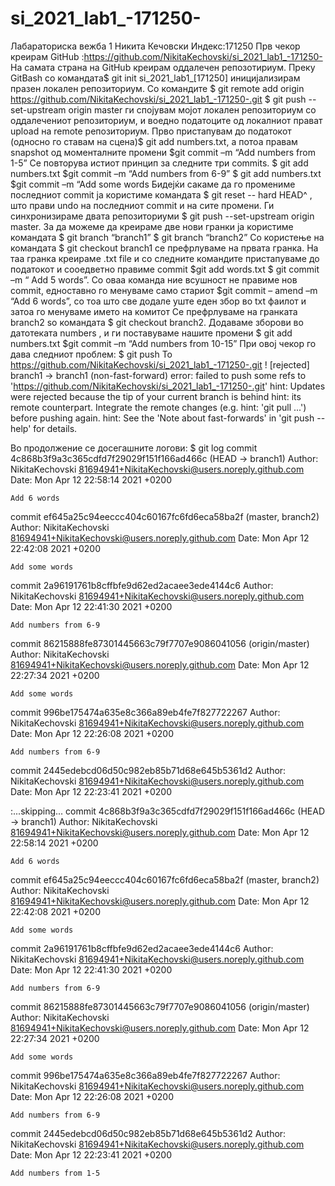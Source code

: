 # si_2021_lab1_-171250-
Лабараториска вежба 1
Никита Кечовски Индекс:171250
Прв чекор креирам GitHub :https://github.com/NikitaKechovski/si_2021_lab1_-171250-
На самата страна на GitHub креирам оддалечен репозотириум.
Преку GitBash со командата$ git init si_2021_lab1_[171250] иницијализирам празен локален репозиториум.
Со командите $ git remote add origin https://github.com/NikitaKechovski/si_2021_lab1_-171250-.git   $ git push --set-upstream origin master ги спојувам мојот локален репозиториум со оддалечениот репозиториум, и воедно податоците од локалниот прават upload на remote репозиториум.
Прво пристапувам до податокот (односно го ставам на сцена)$ git add numbers.txt, а потоа правам snapshot од моменталните промени  $git commit –m “Add numbers from 1-5”
Се повторува истиот принцип за следните три commits.
$ git add numbers.txt  $git commit –m “Add numbers from 6-9”
$ git add numbers.txt  $git commit –m “Add some words
Бидејќи сакаме да го промениме последниот commit ја користиме командата $ git reset -- hard HEAD^ , што прави undo на последниот commit и на сите промени.
Ги синхронизираме двата репозиториуми $ git push --set-upstream origin master.
За да можеме да креираме две нови гранки ја користиме командата $ git branch “branch1”  $ git branch “branch2”
Со користење на командата $ git checkout branch1 се префрлуваме на првата гранка.
На таа гранка креираме .txt file и  со следните командите пристапуваме до податокот и сооедветно правиме commit $git add words.txt $ git commit –m “ Add 5 words”.
Со оваа команда ние всушност не правиме нов commit, едноставно го менуваме само стариот $git  commit – amend –m “Add 6 words”, со тоа што све додале уште еден збор во txt фаилот и затоа го менуваме името на комитот
Се префрлуваме на гранката branch2 so командата $ git checkout branch2.
Додаваме зборови во датотеката numbers , и ги поставуваме нашите промени $ git add numbers.txt  $git commit –m “Add numbers from 10-15”
При овој чекор го дава следниот проблем:
$ git push
To https://github.com/NikitaKechovski/si_2021_lab1_-171250-.git
 ! [rejected]        branch1 -> branch1 (non-fast-forward)
error: failed to push some refs to 'https://github.com/NikitaKechovski/si_2021_lab1_-171250-.git'
hint: Updates were rejected because the tip of your current branch is behind
hint: its remote counterpart. Integrate the remote changes (e.g.
hint: 'git pull ...') before pushing again.
hint: See the 'Note about fast-forwards' in 'git push --help' for details.


Во продолжение се досегашните логови:
$ git log
commit 4c868b3f9a3c365cdfd7f29029f151f166ad466c (HEAD -> branch1)
Author: NikitaKechovski <81694941+NikitaKechovski@users.noreply.github.com>
Date:   Mon Apr 12 22:58:14 2021 +0200

    Add 6 words

commit ef645a25c94eeccc404c60167fc6fd6eca58ba2f (master, branch2)
Author: NikitaKechovski <81694941+NikitaKechovski@users.noreply.github.com>
Date:   Mon Apr 12 22:42:08 2021 +0200

    Add some words

commit 2a96191761b8cffbfe9d62ed2acaee3ede4144c6
Author: NikitaKechovski <81694941+NikitaKechovski@users.noreply.github.com>
Date:   Mon Apr 12 22:41:30 2021 +0200

    Add numbers from 6-9

commit 86215888fe87301445663c79f7707e9086041056 (origin/master)
Author: NikitaKechovski <81694941+NikitaKechovski@users.noreply.github.com>
Date:   Mon Apr 12 22:27:34 2021 +0200

    Add some words

commit 996be175474a635e8c366a89eb4fe7f827722267
Author: NikitaKechovski <81694941+NikitaKechovski@users.noreply.github.com>
Date:   Mon Apr 12 22:26:08 2021 +0200

    Add numbers from 6-9

commit 2445edebcd06d50c982eb85b71d68e645b5361d2
Author: NikitaKechovski <81694941+NikitaKechovski@users.noreply.github.com>
Date:   Mon Apr 12 22:23:41 2021 +0200

:...skipping...
commit 4c868b3f9a3c365cdfd7f29029f151f166ad466c (HEAD -> branch1)
Author: NikitaKechovski <81694941+NikitaKechovski@users.noreply.github.com>
Date:   Mon Apr 12 22:58:14 2021 +0200

    Add 6 words

commit ef645a25c94eeccc404c60167fc6fd6eca58ba2f (master, branch2)
Author: NikitaKechovski <81694941+NikitaKechovski@users.noreply.github.com>
Date:   Mon Apr 12 22:42:08 2021 +0200

    Add some words

commit 2a96191761b8cffbfe9d62ed2acaee3ede4144c6
Author: NikitaKechovski <81694941+NikitaKechovski@users.noreply.github.com>
Date:   Mon Apr 12 22:41:30 2021 +0200

    Add numbers from 6-9

commit 86215888fe87301445663c79f7707e9086041056 (origin/master)
Author: NikitaKechovski <81694941+NikitaKechovski@users.noreply.github.com>
Date:   Mon Apr 12 22:27:34 2021 +0200

    Add some words

commit 996be175474a635e8c366a89eb4fe7f827722267
Author: NikitaKechovski <81694941+NikitaKechovski@users.noreply.github.com>
Date:   Mon Apr 12 22:26:08 2021 +0200

    Add numbers from 6-9

commit 2445edebcd06d50c982eb85b71d68e645b5361d2
Author: NikitaKechovski <81694941+NikitaKechovski@users.noreply.github.com>
Date:   Mon Apr 12 22:23:41 2021 +0200

    Add numbers from 1-5
